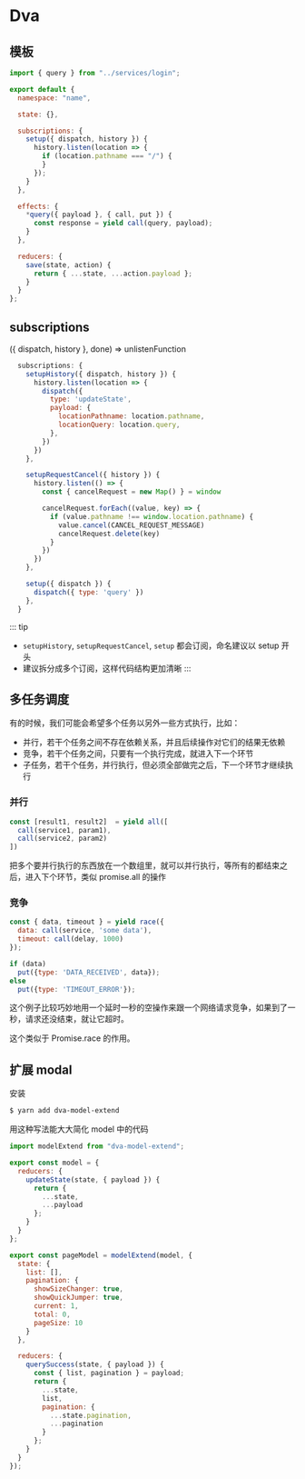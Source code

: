 # Dva

## 模板

```js
import { query } from "../services/login";

export default {
  namespace: "name",

  state: {},

  subscriptions: {
    setup({ dispatch, history }) {
      history.listen(location => {
        if (location.pathname === "/") {
        }
      });
    }
  },

  effects: {
    *query({ payload }, { call, put }) {
      const response = yield call(query, payload);
    }
  },

  reducers: {
    save(state, action) {
      return { ...state, ...action.payload };
    }
  }
};
```

## subscriptions

({ dispatch, history }, done) => unlistenFunction

```js
  subscriptions: {
    setupHistory({ dispatch, history }) {
      history.listen(location => {
        dispatch({
          type: 'updateState',
          payload: {
            locationPathname: location.pathname,
            locationQuery: location.query,
          },
        })
      })
    },

    setupRequestCancel({ history }) {
      history.listen(() => {
        const { cancelRequest = new Map() } = window

        cancelRequest.forEach((value, key) => {
          if (value.pathname !== window.location.pathname) {
            value.cancel(CANCEL_REQUEST_MESSAGE)
            cancelRequest.delete(key)
          }
        })
      })
    },

    setup({ dispatch }) {
      dispatch({ type: 'query' })
    },
  }
```

::: tip

- `setupHistory`, `setupRequestCancel`, `setup` 都会订阅，命名建议以 setup 开头
- 建议拆分成多个订阅，这样代码结构更加清晰
  :::

## 多任务调度

有的时候，我们可能会希望多个任务以另外一些方式执行，比如：

- 并行，若干个任务之间不存在依赖关系，并且后续操作对它们的结果无依赖
- 竞争，若干个任务之间，只要有一个执行完成，就进入下一个环节
- 子任务，若干个任务，并行执行，但必须全部做完之后，下一个环节才继续执行

### 并行

```js
const [result1, result2]  = yield all([
  call(service1, param1),
  call(service2, param2)
])
```

把多个要并行执行的东西放在一个数组里，就可以并行执行，等所有的都结束之后，进入下个环节，类似 promise.all 的操作

### 竞争

```js
const { data, timeout } = yield race({
  data: call(service, 'some data'),
  timeout: call(delay, 1000)
});

if (data)
  put({type: 'DATA_RECEIVED', data});
else
  put({type: 'TIMEOUT_ERROR'});
```

这个例子比较巧妙地用一个延时一秒的空操作来跟一个网络请求竞争，如果到了一秒，请求还没结束，就让它超时。

这个类似于 Promise.race 的作用。

## 扩展 modal

安装

```bash
$ yarn add dva-model-extend
```

用这种写法能大大简化 model 中的代码

```js
import modelExtend from "dva-model-extend";

export const model = {
  reducers: {
    updateState(state, { payload }) {
      return {
        ...state,
        ...payload
      };
    }
  }
};

export const pageModel = modelExtend(model, {
  state: {
    list: [],
    pagination: {
      showSizeChanger: true,
      showQuickJumper: true,
      current: 1,
      total: 0,
      pageSize: 10
    }
  },

  reducers: {
    querySuccess(state, { payload }) {
      const { list, pagination } = payload;
      return {
        ...state,
        list,
        pagination: {
          ...state.pagination,
          ...pagination
        }
      };
    }
  }
});
```

